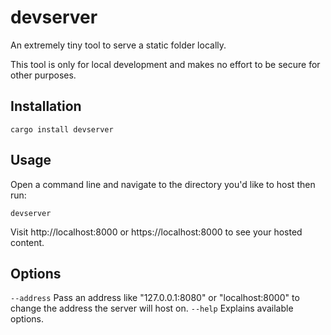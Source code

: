 # devserver
An extremely tiny tool to serve a static folder locally.

This tool is only for local development and makes no effort to be secure for other purposes.

## Installation
```
cargo install devserver
```

## Usage
Open a command line and navigate to the directory you'd like to host then run:
```
devserver
```

Visit http://localhost:8000 or https://localhost:8000 to see your hosted content.

## Options
`--address` Pass an address like "127.0.0.1:8080" or "localhost:8000" to change the address the server will host on.
`--help`    Explains available options.

